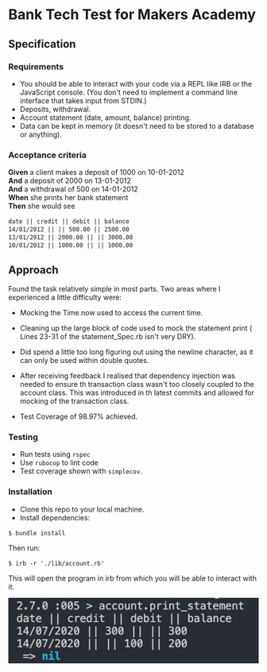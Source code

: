 # Bank Tech Test for Makers Academy

## Specification

### Requirements

* You should be able to interact with your code via a REPL like IRB or the JavaScript console.  (You don't need to implement a command line interface that takes input from STDIN.)
* Deposits, withdrawal.
* Account statement (date, amount, balance) printing.
* Data can be kept in memory (it doesn't need to be stored to a database or anything).

### Acceptance criteria

**Given** a client makes a deposit of 1000 on 10-01-2012  
**And** a deposit of 2000 on 13-01-2012  
**And** a withdrawal of 500 on 14-01-2012  
**When** she prints her bank statement  
**Then** she would see

```
date || credit || debit || balance
14/01/2012 || || 500.00 || 2500.00
13/01/2012 || 2000.00 || || 3000.00
10/01/2012 || 1000.00 || || 1000.00
```

## Approach

Found the task relatively simple in most parts. Two areas where I experienced a little difficulty were: 

* Mocking the Time.now used to access the current time.

* Cleaning up the large block of code used to mock the statement print ( Lines 23-31 of the statement_Spec.rb isn't very DRY).

* Did spend a little too long figuring out using the newline character, as it can only be used within double quotes.

* After receiving feedback I realised that dependency injection was needed to ensure th transaction class wasn't too closely coupled to the account class. This was introduced in th latest commits and allowed for mocking of the transaction class.

* Test Coverage of 98.97% achieved.

### Testing

* Run tests using `rspec`
* Use `rubocop` to lint code
* Test coverage shown with `simplecov`. 



### Installation

* Clone this repo to your local machine.
* Install dependencies:
```
$ bundle install
```
Then run:
```
$ irb -r './lib/account.rb'
```
This will open the program in irb from which you will be able to interact with it.

![Results](Results.png)
